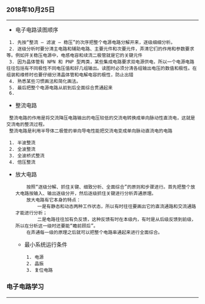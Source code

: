 

###  2018年10月25日
-----------------------------------------------------------------
* 电子电路读图顺序
 ```
  1. 先按“整流 — 滤波 — 稳压”的次序把整个电源电路分解开来，逐级细细分析。
  2. 逐级分析时要分清主电路和辅助电路、主要元件和次要元件，弄清它们的作用和参数要求等。例如开关稳压电源中，电感电容和续流二极管就是它的关键元件
  3. 因为晶体管有 NPN 和 PNP 型两类，某些集成电路要求双电源供电，所以一个电源电路往往包括有不同极性不同电压值和好几组输出。读图时必须分清各组输出电压的数值和极性。在组装和维修时也要仔细分清晶体管和电解电容的极性，防止出错
  4. 熟悉某些习惯画法和简化画法。
  5. 最后把整个电源电路从前到后全面综合贯通起来
  6.
 ```
 * 整流电路
  ```
   整流电路的作用是将交流降压电路输出的电压较低的交流电转换成单向脉动性直流电，这就是交流电的整流过程。
   整流电路是利用半导体二极管的单向导电性能把交流电变成单向脉动直流电的电路

   1. 半波整流
   2. 全波整流
   3. 全波桥式整流
   4. 倍压整流

  ```

* 放大电路
  ```
      按照“逐级分解、抓住关键、细致分析、全面综合”的原则和步骤进行。首先把整个放大电路按输入、输出逐级分开，然后逐级抓住关键进行分析弄通原理。
      放大电路有它本身的特点：
          一是有静态和动态两种工作状态，所以有时往往要画出它的直流通路和交流通路才能进行分析；
          二是电路往往加有负反馈，这种反馈有时在本级内，有时是从后级反馈到前级，所以在分析这一级时还要能“瞻前顾后”。
      在弄通每一级的原理之后就可以把整个电路串通起来进行全面综合。

  ```

  * 最小系统运行条件
  ```
      1. 电源
      2. 晶振
      3. 复位电路

  ```




 ###  电子电路学习
 -----------------------------------------------------------------
